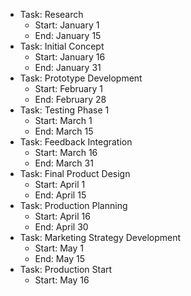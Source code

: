 - Task: Research
  - Start: January 1
  - End: January 15
- Task: Initial Concept
  - Start: January 16
  - End: January 31
- Task: Prototype Development
  - Start: February 1
  - End: February 28
- Task: Testing Phase 1
  - Start: March 1
  - End: March 15
- Task: Feedback Integration
  - Start: March 16
  - End: March 31
- Task: Final Product Design
  - Start: April 1
  - End: April 15
- Task: Production Planning
  - Start: April 16
  - End: April 30
- Task: Marketing Strategy Development
  - Start: May 1
  - End: May 15
- Task: Production Start
  - Start: May 16
